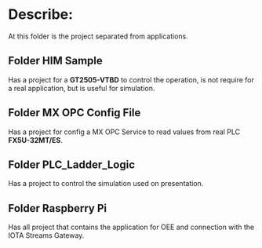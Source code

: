 # Describe:

At this folder is the project separated from applications.

## Folder **HIM Sample** 

Has a project for a **GT2505-VTBD** to control the operation, is not require for a real application, but is useful for simulation.

## Folder **MX OPC Config File** 

Has a project for config a MX OPC Service to read values from real PLC **FX5U-32MT/ES**.

## Folder PLC_Ladder_Logic

Has a project to control the simulation used on presentation.

## Folder Raspberry Pi

Has all project that contains the application for OEE and connection with the IOTA Streams Gateway.

